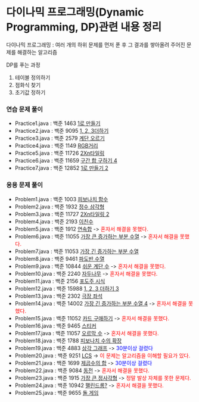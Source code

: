 # 다이나믹 프로그래밍(Dynamic Programming, DP)관련 내용 정리

다이나믹 프로그래밍 : 여러 개의 하위 문제를 먼저 푼 후 그 결과를 쌓아올려 주어진 문제를 해결하는 알고리즘

DP를 푸는 과정
<ol>
<li>테이블 정의하기</li>
<li>점화식 찾기</li>
<li>초기값 정하기</li>
</ol>





### 연습 문제 풀이
- Practice1.java : 백준 1463 <a href = "https://www.acmicpc.net/problem/1463">1로 만들기</a>
- Practice2.java : 백준 9095 <a href = "https://www.acmicpc.net/problem/9095">1, 2, 3더하기</a>
- Practice3.java : 백준 2579 <a href = "https://www.acmicpc.net/problem/2579">계단 오르기</a>
- Practice4.java : 백준 1149 <a href = "https://www.acmicpc.net/problem/1149">RGB거리</a>
- Practice5.java : 백준 11726 <a href = "https://www.acmicpc.net/problem/11726">2Xn타일링 </a>
- Practice6.java : 백준 11659 <a href = "https://www.acmicpc.net/problem/11659">구간 합 구하기 4</a>
- Practice7.java : 백준 12852 <a href = "https://www.acmicpc.net/problem/12852">1로 만들기 2</a>
### 응용 문제 풀이
- Problem1.java : 백준 1003 <a href = "https://www.acmicpc.net/problem/1003">피보나치 함수</a>
- Problem2.java : 백준 1932 <a href = "https://www.acmicpc.net/problem/1932">정수 삼각형</a>
- Problem3.java : 백준 11727 <a href = "https://www.acmicpc.net/problem/11727">2Xn타일링 2</a>
- Problem4.java : 백준 2193 <a href = "https://www.acmicpc.net/problem/2193">이친수</a>
- Problem5.java : 백준 1912 <a href = "https://www.acmicpc.net/problem/1912">연속합</a> ->  <span style="color:red;">혼자서 해결을 못했다.<span>
- Problem6.java : 백준 11055 <a href = "https://www.acmicpc.net/problem/11055">가장 큰 증가하는 부분 수열</a> ->  <span style="color:red;">혼자서 해결을 못했다.<span>
- Problem7.java : 백준 11053 <a href = "https://www.acmicpc.net/problem/11053">가장 긴 증가하는 부분 수열</a>
- Problem8.java : 백준 9461 <a href = "https://www.acmicpc.net/problem/9461">파도반 수열</a>
- Problem9.java : 백준 10844 <a href = "https://www.acmicpc.net/problem/10844">쉬운 계단 수</a> ->  <span style="color:red;">혼자서 해결을 못했다.<span>
- Problem10.java : 백준 2240 <a href = "https://www.acmicpc.net/problem/2240">자두나무</a> ->  <span style="color:red;">혼자서 해결을 못했다.<span>
- Problem11.java : 백준 2156 <a href = "https://www.acmicpc.net/problem/2156">포도주 시식</a>
- Problem12.java : 백준 15988 <a href = "https://www.acmicpc.net/problem/15988">1, 2, 3 더하기 3</a>
- Problem13.java : 백준 2302 <a href = "https://www.acmicpc.net/problem/2302">극장 좌석</a>
- Problem14.java : 백준 14002 <a href = "https://www.acmicpc.net/problem/14002">가장 긴 증가하는 부분 수열 4</a> ->  <span style="color:red;">혼자서 해결을 못했다.<span>
- Problem15.java : 백준 11052 <a href = "https://www.acmicpc.net/problem/11052">카드 구매하기</a> ->  <span style="color:red;">혼자서 해결을 못했다.<span>
- Problem16.java : 백준 9465 <a href = "https://www.acmicpc.net/problem/9465">스티커</a>
- Problem17.java : 백준 11057 <a href = "https://www.acmicpc.net/problem/11057">오르막 수</a> ->  <span style="color:red;">혼자서 해결을 못했다.<span>
- Problem18.java : 백준 1788 <a href = "https://www.acmicpc.net/problem/1788">피보나치 수의 확장</a>
- Problem19.java : 백준 4883 <a href = "https://www.acmicpc.net/problem/4883">삼각 그래프</a> ->  <span style="color:blue;">30분이상 걸렸다<span>
- Problem20.java : 백준 9251 <a href = "https://www.acmicpc.net/problem/9251">LCS</a> -> <span style="color:red;">이 문제는 알고리즘을 이해할 필요가 있다.<span>
- Problem21.java : 백준 1699 <a href = "https://www.acmicpc.net/problem/1699">제곱수의 합</a> ->  <span style="color:blue;">30분이상 걸렸다<span>
- Problem22.java : 백준 9084 <a href = "https://www.acmicpc.net/problem/9084">동전</a> ->  <span style="color:red;">혼자서 해결을 못했다.<span>
- Problem23.java : 백준 1915 <a href = "https://www.acmicpc.net/problem/1915">가장 큰 정사각형</a>  ->  <span style="color:red;">정말 발상 자체를 못한 문제다.<span>
- Problem24.java : 백준 10942 <a href = "https://www.acmicpc.net/problem/10942">팰린드롬?</a> ->  <span style="color:red;">혼자서 해결을 못했다.<span>
- Problem25.java : 백준 9655 <a href = "https://www.acmicpc.net/problem/9655">돌 게임</a>